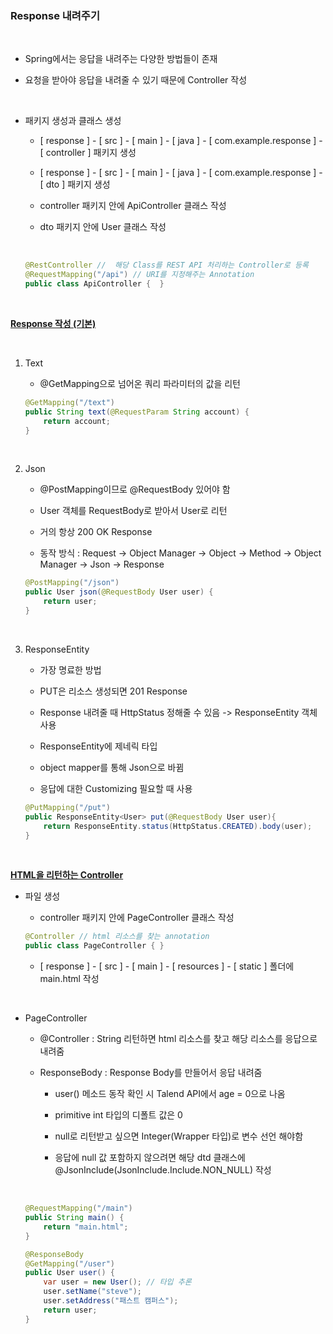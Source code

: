 <h3>Response 내려주기</h3>

<br>

* Spring에서는 응답을 내려주는 다양한 방법들이 존재

* 요청을 받아야 응답을 내려줄 수 있기 때문에 Controller 작성

<br>

* 패키지 생성과 클래스 생성
  
  * [ response ] - [ src ] - [ main ] - [ java ] - [ com.example.response ] - [ controller ] 패키지 생성 

  * [ response ] - [ src ] - [ main ] - [ java ] - [ com.example.response ] - [ dto ] 패키지 생성

  * controller 패키지 안에 ApiController 클래스 작성

  * dto 패키지 안에 User 클래스 작성

  <br>

    ```java
    @RestController //  해당 Class를 REST API 처리하는 Controller로 등록
    @RequestMapping("/api") // URI를 지정해주는 Annotation
    public class ApiController {  }
    ```
    
<br>

<b><u>Response 작성 (기본)</u></b>

<br>

1. Text

   * @GetMapping으로 넘어온 쿼리 파라미터의 값을 리턴

    ```java
    @GetMapping("/text")
    public String text(@RequestParam String account) {
        return account;
    }
    ```

<br>

2. Json

    * @PostMapping이므로 @RequestBody 있어야 함

    * User 객체를 RequestBody로 받아서  User로 리턴

    * 거의 항상 200 OK Response

    * 동작 방식 : Request -> Object Manager -> Object -> Method -> Object Manager -> Json -> Response

    ```java
    @PostMapping("/json")
    public User json(@RequestBody User user) {
        return user;
    }
    ```

   
<br>

3. ResponseEntity

    * 가장 명료한 방법
   
    * PUT은 리소스 생성되면 201 Response

    * Response 내려줄 때 HttpStatus 정해줄 수 있음 -> ResponseEntity 객체 사용
   
    * ResponseEntity에 제네릭 타입

    * object mapper를 통해 Json으로 바뀜

    * 응답에 대한 Customizing 필요할 때 사용

    ```java
    @PutMapping("/put")
    public ResponseEntity<User> put(@RequestBody User user){
        return ResponseEntity.status(HttpStatus.CREATED).body(user);
    }
    ```
   
<br>

<b><u>HTML을 리턴하는 Controller</u></b>

* 파일 생성

    * controller 패키지 안에 PageController 클래스 작성

     ```java
    @Controller // html 리소스를 찾는 annotation
    public class PageController { }
     ```

     * [ response ] - [ src ] - [ main ] - [ resources ] - [ static ] 폴더에 main.html 작성

<br>

* PageController 

    * @Controller : String 리턴하면 html 리소스를 찾고 해당 리소스를 응답으로 내려줌

    * ResponseBody : Response Body를 만들어서 응답 내려줌
    
        * user() 메소드 동작 확인 시 Talend API에서 age = 0으로 나옴

        * primitive int 타입의 디폴트 값은 0

        * null로 리턴받고 싶으면 Integer(Wrapper 타입)로 변수 선언 해야함

        * 응답에 null 값 포함하지 않으려면 해당 dtd 클래스에  @JsonInclude(JsonInclude.Include.NON_NULL) 작성
    
    <br>
    
    ```java
    @RequestMapping("/main")
    public String main() {
        return "main.html";
    }

    @ResponseBody
    @GetMapping("/user")
    public User user() {
        var user = new User(); // 타입 추론
        user.setName("steve");
        user.setAddress("패스트 캠퍼스");
        return user;
    }
    ```

